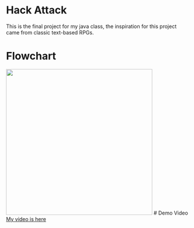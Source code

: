 # Hack Attack
This is the final project for my java class, the inspiration for this project came from classic text-based RPGs.
# Flowchart
<img src="GameFlowchart (1).drawio" height = "400" width ="400">
# Demo Video
<a href ="https://www.youtube.com/watch?v=X0cESsXVzMs">My video is here</a>
